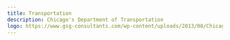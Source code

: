 ```yaml
---
title: Transportation
description: Chicago's Department of Transportation
logo: https://www.gsg-consultants.com/wp-content/uploads/2013/08/Chicago-Department-of-Transportation.jpg
---
```

